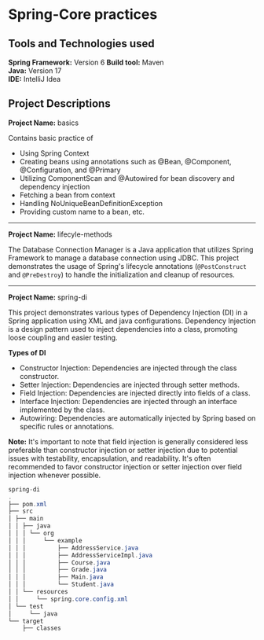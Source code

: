 # Spring-Core practices

## Tools and Technologies used
**Spring Framework:** Version 6	
**Build tool:** Maven	
**Java:** Version 17	
**IDE:** IntelliJ Idea	

## Project Descriptions
**Project Name:** basics

Contains basic practice of 
- Using Spring Context
- Creating beans using annotations such as @Bean, @Component, @Configuration, and @Primary
- Utilizing ComponentScan and @Autowired for bean discovery and dependency injection
- Fetching a bean from context
- Handling NoUniqueBeanDefinitionException
- Providing custom name to a bean, etc.

---

**Project Name:** lifecyle-methods	

The Database Connection Manager is a Java application that utilizes Spring Framework to manage a database connection using JDBC. 
This project demonstrates the usage of Spring's lifecycle annotations (`@PostConstruct` and `@PreDestroy`) to handle the initialization and cleanup of resources. 

---

**Project Name:** spring-di

This project demonstrates various types of Dependency Injection (DI) in a Spring application using XML and java configurations. Dependency Injection is a design pattern used to inject dependencies into a class, promoting loose coupling and easier testing.

**Types of DI**
- Constructor Injection: Dependencies are injected through the class constructor.
- Setter Injection: Dependencies are injected through setter methods.
- Field Injection: Dependencies are injected directly into fields of a class.
- Interface Injection: Dependencies are injected through an interface implemented by the class.
- Autowiring: Dependencies are automatically injected by Spring based on specific rules or annotations.

**Note:** It's important to note that field injection is generally considered less preferable than constructor injection or setter injection due to potential issues with testability, encapsulation, and readability. It's often recommended to favor constructor injection or setter injection over field injection whenever possible.

```java
spring-di
.
├── pom.xml
├── src
│ ├── main
│ │ ├── java
│ │ │ └── org
│ │ │     └── example
│ │ │         ├── AddressService.java
│ │ │         ├── AddressServiceImpl.java
│ │ │         ├── Course.java
│ │ │         ├── Grade.java
│ │ │         ├── Main.java
│ │ │         └── Student.java
│ │ └── resources
│ │     └── spring.core.config.xml
│ └── test
│     └── java
└── target
    ├── classes
  
```
